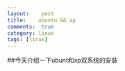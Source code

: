 ```yaml
---
layout:    post
title:    ubuntu && xp 
comments:  true
category: linux
tags: [linux]
---
```


##今天介绍一下ubunt和xp双系统的安装


